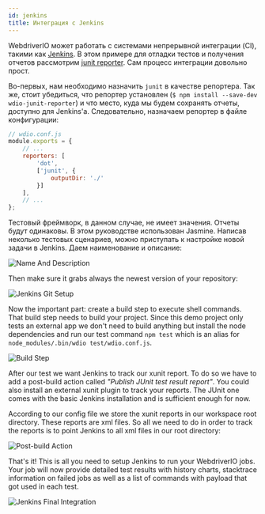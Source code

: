 ```yaml
---
id: jenkins
title: Интеграция с Jenkins
---
```


WebdriverIO может работать с системами непрерывной интеграции (CI), такими как [Jenkins](https://jenkins-ci.org/). В этом примере для отладки тестов и получения отчетов рассмотрим [junit reporter](https://github.com/webdriverio/wdio-junit-repo). Сам процесс интеграции довольно прост.

Во-первых, нам необходимо назначить `junit` в качестве репортера. Так же, стоит убедиться, что репортер установлен (`$ npm install --save-dev wdio-junit-reporter`) и что место, куда мы будем сохранять отчеты, доступно для Jenkins'а. Следовательно, назначаем репортер в файле конфигурации:

```js
// wdio.conf.js
module.exports = {
    // ...
    reporters: [
        'dot',
        ['junit', {
            outputDir: './'
        }]
    ],
    // ...
};
```

Тестовый фреймворк, в данном случае, не имеет значения. Отчеты будут одинаковы. В этом руководстве использован Jasmine. Написав неколько тестовых сценариев, можно приступать к настройке новой задачи в Jenkins. Даем наименование и описание:

![Name And Description](/img/jenkins/jobname.png "Name And Description")

Then make sure it grabs always the newest version of your repository:

![Jenkins Git Setup](/img/jenkins/gitsetup.png "Jenkins Git Setup")

Now the important part: create a build step to execute shell commands. That build step needs to build your project. Since this demo project only tests an external app we don't need to build anything but install the node dependencies and run our test command `npm test` which is an alias for `node_modules/.bin/wdio test/wdio.conf.js`.

![Build Step](/img/jenkins/runjob.png "Build Step")

After our test we want Jenkins to track our xunit report. To do so we have to add a post-build action called *"Publish JUnit test result report"*. You could also install an external xunit plugin to track your reports. The JUnit one comes with the basic Jenkins installation and is sufficient enough for now.

According to our config file we store the xunit reports in our workspace root directory. These reports are xml files. So all we need to do in order to track the reports is to point Jenkins to all xml files in our root directory:

![Post-build Action](/img/jenkins/postjob.png "Post-build Action")

That's it! This is all you need to setup Jenkins to run your WebdriverIO jobs. Your job will now provide detailed test results with history charts, stacktrace information on failed jobs as well as a list of commands with payload that got used in each test.

![Jenkins Final Integration](/img/jenkins/final.png "Jenkins Final Integration")